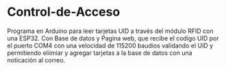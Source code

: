 # Control-de-Acceso
Programa en Arduino para leer tarjetas UID a través del módulo RFID con una ESP32. Con Base de datos y Pagina web, que recibe el codigo UID por el puerto COM4 con una velocidad de 115200 baudios validando el UID y permitiendo eliimiar y agregar tarjetas a la base de datos con una noticación al correo.
